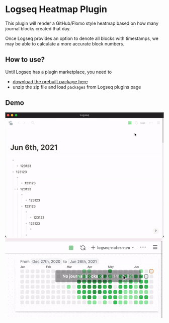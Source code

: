 # Logseq Heatmap Plugin

This plugin will render a GitHub/Flomo style heatmap based on how many journal
blocks created that day.

Once Logseq provides an option to denote all blocks with timestamps, we may
be able to calculate a more accurate block numbers.

## How to use?

Until Logseq has a plugin marketplace, you need to

- [download the prebuilt package here](https://github.com/pengx17/logseq-plugin-heatmap/releases/download/latest/logseq-plugin-heatmap.zip)
- unzip the zip file and load `packages` from Logseq plugins page

## Demo

![](./heatmap-demo.gif)
![](./daterange-selection.gif)
